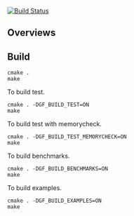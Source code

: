 [![Build Status](https://travis-ci.org/i05nagai/generalized_niederreiter_sequence.svg?branch=master)](https://travis-ci.org/i05nagai/generalized_niederreiter_sequence)

## Overviews

## Build

```shell
cmake .
make
```

To build test.

```shell
cmake . -DGF_BUILD_TEST=ON
make
```

To build test with memorycheck.

```shell
cmake . -DGF_BUILD_TEST_MEMORYCHECK=ON
make
```

To build benchmarks.

```shell
cmake . -DGF_BUILD_BENCHMARKS=ON
make
```

To build examples.

```shell
cmake . -DGF_BUILD_EXAMPLES=ON
make
```
